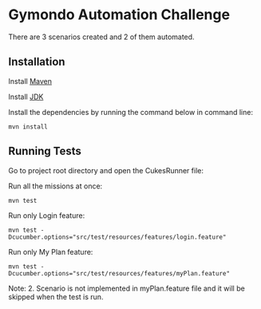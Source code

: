  # Gymondo Automation Challenge

There are 3 scenarios created and 2 of them automated.


## Installation

Install [Maven](https://maven.apache.org/install.html)

Install [JDK](https://docs.oracle.com/en/java/javase/18/install/overview-jdk-installation.html#GUID-8677A77F-231A-40F7-98B9-1FD0B48C346A)

Install the dependencies by running the command below in command line:

```
mvn install
```
## Running Tests

Go to project root directory and open the CukesRunner file:

Run all the missions at once:

```
mvn test
```
Run only Login feature:

```
mvn test -Dcucumber.options="src/test/resources/features/login.feature"
```

Run only My Plan feature:

```
mvn test -Dcucumber.options="src/test/resources/features/myPlan.feature"
```
Note: 2. Scenario is not implemented in myPlan.feature file and it will be skipped when the test is run.
